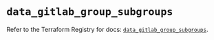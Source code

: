 # `data_gitlab_group_subgroups`

Refer to the Terraform Registry for docs: [`data_gitlab_group_subgroups`](https://registry.terraform.io/providers/gitlabhq/gitlab/17.7.1/docs/data-sources/group_subgroups).
